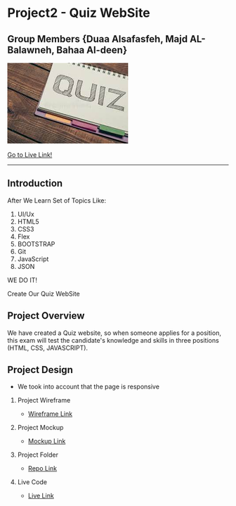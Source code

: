 
# Project2 - Quiz WebSite
## Group Members  {**Duaa Alsafasfeh**, **Majd AL-Balawneh**, **Bahaa Al-deen**}
![Markdown Logo](./other/images/quizes.jpg)

[Go to Live Link!](https://majdalbalawneh.github.io/project2/)

***
## Introduction
After We Learn Set of Topics Like:

1. UI/Ux
1. HTML5
1. CSS3
1. Flex
1. BOOTSTRAP
1. Git
1. JavaScript
1. JSON

WE DO IT!

Create Our Quiz WebSite

## Project Overview

We have created a Quiz website, so when someone applies for a position, this exam will test the candidate's knowledge and skills in three positions (HTML, CSS, JAVASCRIPT).

## Project Design

* We took into account that the page is responsive

1. Project Wireframe
   * [Wireframe Link](https://miro.com/app/board/uXjVOA1_T2o=/?invite_link_id=17131262326)

1. Project Mockup
   * [Mockup Link](https://miro.com/app/board/uXjVOA_Ov4c=/?invite_link_id=83598410905)

1. Project Folder
   * [Repo Link](https://github.com/majdalbalawneh/project2/settings/pages)

1. Live Code
   * [Live Link](https://majdalbalawneh.github.io/project2/)